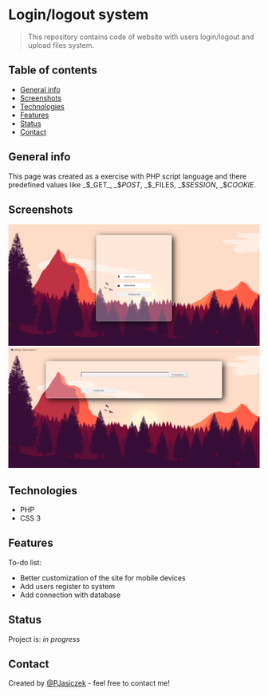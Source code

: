 # Login/logout system
> This repository contains code of website with users login/logout and upload files system.

## Table of contents
* [General info](#general-info)
* [Screenshots](#screenshots)
* [Technologies](#technologies)
* [Features](#features)
* [Status](#status)
* [Contact](#contact)

## General info
This page was created as a exercise with PHP script language and there predefined values like _$_GET_, _$_POST_, _$_FILES, _$_SESSION_, _$_COOKIE_.

## Screenshots
![Example screenshot](./img/screenshot.png)
![Example screenshot](./img/screenshot1.png)

## Technologies
* PHP
* CSS 3

## Features
To-do list:
* Better customization of the site for mobile devices
* Add users register to system
* Add connection with database

## Status
Project is: _in progress_

## Contact
Created by [@PJasiczek](http://www.piotrjasiczek.pl/) - feel free to contact me!

